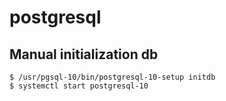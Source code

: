 # postgresql

## Manual initialization db

```console
$ /usr/pgsql-10/bin/postgresql-10-setup initdb
$ systemctl start postgresql-10
```
